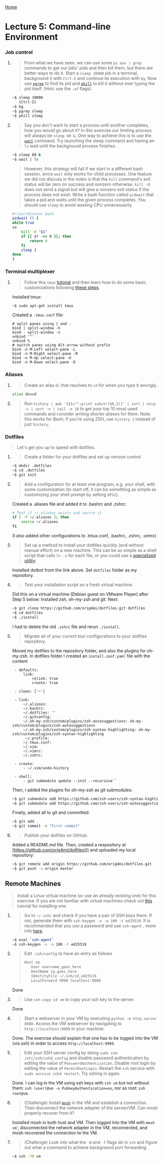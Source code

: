 [Home](README.md)

# Lecture 5: Command-line Environment 

### Job control

1. > From what we have seen, we can use some `ps aux | grep` commands to get our jobs' pids and then kill them, but there are better ways to do it. Start a `sleep 10000` job in a terminal, background it with `Ctrl-Z` and continue its execution with `bg`. Now use [`pgrep`](https://www.man7.org/linux/man-pages/man1/pgrep.1.html) to find its pid and [`pkill`](http://man7.org/linux/man-pages/man1/pgrep.1.html) to kill it without ever typing the pid itself. (Hint: use the `-af` flags).
   >
   ```bash
   ~$ sleep 10000
      (Ctrl-Z)
   ~$ bg
   ~$ pgrep sleep
   ~$ pkill sleep
   ```

1. > Say you don't want to start a process until another completes, how you would go about it? In this exercise our limiting process will always be `sleep 60 &`.
   > One way to achieve this is to use the [`wait`](https://www.man7.org/linux/man-pages/man1/wait.1p.html) command. Try launching the sleep command and having an `ls` wait until the background process finishes.
   > 
   ```bash
   ~$ sleep 60 &
   ~$ wait | ls
   ```
   > However, this strategy will fail if we start in a different bash session, since `wait` only works for child processes. One feature we did not discuss in the notes is that the `kill` command's exit status will be zero on success and nonzero otherwise. `kill -0` does not send a signal but will give a nonzero exit status if the process does not exist.
   > Write a bash function called `pidwait` that takes a pid and waits until the given process completes. You should use `sleep` to avoid wasting CPU unnecessarily.
   >
   ```bash
   #!/usr/bin/env bash
   pidwait () {
   while true
   so
       kill -0 "$1"
       if [[ $? -ne 0 ]]; then
           return 0
       fi
       sleep 1
   done
   }
   ```

### Terminal multiplexer

1. > Follow this `tmux` [tutorial](https://www.hamvocke.com/blog/a-quick-and-easy-guide-to-tmux/) and then learn how to do some basic customizations following [these steps](https://www.hamvocke.com/blog/a-guide-to-customizing-your-tmux-conf/).
   >
   Installed tmux:
   ```bash
   ~$ sudo apt-get install tmux
   ```
   Created a `.tmux.conf` file:
   ```
   # split panes using | and -
   bind | split-window -h
   bind - split-window -v
   unbind '"'
   unbind %
   # switch panes using Alt-arrow without prefix
   bind -n M-Left select-pane -L
   bind -n M-Right select-pane -R
   bind -n M-Up select-pane -U
   bind -n M-Down select-pane -D
   ```

### Aliases

1. > Create an alias `dc` that resolves to `cd` for when you type it wrongly.
   >
   ```bash
   alias dc=cd
   ```
1.  > Run `history | awk '{$1="";print substr($0,2)}' | sort | uniq -c | sort -n | tail -n 10`  to get your top 10 most used commands and consider writing shorter aliases for them. Note: this works for Bash; if you're using ZSH, use `history 1` instead of just `history`.

### Dotfiles

> Let's get you up to speed with dotfiles.
1. > Create a folder for your dotfiles and set up version control
   >
   ```bash
   ~$ mkdir .dotfiles
   ~$ cd .dotfiles
   ~$ git init
   ```
1. > Add a configuration for at least one program, e.g. your shell, with some
   > customization (to start off, it can be something as simple as customizing your shell prompt by setting `$PS1`).
   >
   Created a .aliases file and added it to .bashrc and .zshrc:
   ```bash
   # Test if ~/.aliases exists and source it
   if [ -f ~/.aliases ]; then
       source ~/.aliases
   fi
   ```
   (I also added other configurations to .tmux.conf, .bashrc, .zshrc, .vimrc)
1. > Set up a method to install your dotfiles quickly (and without manual effort) on a new machine. This can be as simple as a shell script that calls `ln -s` for each file, or you could use a [specialized utility](https://dotfiles.github.io/utilities/).
   >
   Installed dotbot from the link above. Set `dotfiles` folder as my repository.
1. > Test your installation script on a fresh virtual machine.
   > 
   Did this on a virtual machine (Debian guest on VMware Player) after Step 5 below:
   Installed zsh, oh-my-zsh and git. Next:
   ```bash
   ~$ git clone https://github.com/orig4mi/dotfiles.git dotfiles
   ~$ cd dotfiles
   ~$ ./install
   ```
   I had to delete the old `.zshrc` file and rerun `./install`.

1. > Migrate all of your current tool configurations to your dotfiles repository.
   > 
   Moved my dotfiles to the repository folder, and also the plugins for oh-my-zsh. In dotfiles folder I created an `install.conf.yaml` file with the content
   >
   ```
    - defaults:
        link:
            relink: true
            create: true
   
    - clean: ['~']
 
    - link:
        ~/.aliases:
        ~/.bashrc:
        ~/.dotfiles: ''
        ~/.gitconfig: 
        ~/.oh-my-zsh/custom/plugins/zsh-autosuggestions: oh-my-zsh/custom/plugins/zsh-autosuggestions 
        ~/.oh-my-zsh/custom/plugins/zsh-syntax-highlighting: oh-my-zsh/custom/plugins/zsh-syntax-highlighting
         ~/.profile:
        ~/.tmux.conf:
        ~/.vim:
        ~/.vimrc:
        ~/.zshrc:
 
    - create:
        - ~/.vim/undo-history
 
    - shell:
        - git submodule update --init --recursive``
   ```
   Then, I added the plugins for oh-my-zsh as git submodules:
   ```bash
   ~$ git submodule add https://github.com/zsh-users/zsh-syntax-highlighting.git oh-my-zsh/custom/plugins/zsh-syntax-highlighting
   ~$ git submodule add https://github.com/zsh-users/zsh-autosuggestions oh-my-zsh/custom/plugins/zsh-autosuggestions 
   ```
   Finally, added all to git and committed:
   ```bash
   ~$ git add .
   ~$ git commit -m "First commit"
   ```

1. > Publish your dotfiles on GitHub.
   >
   Added a README.md file. Then, created a respository at [https://github.com/orig4mi/dotfiles]() and uploaded my local repository:
   ```bash
   ~$ git remote add origin https://github.com/orig4mi/dotfiles.git
   ~$ git push -u origin master
   ```

## Remote Machines

> Install a Linux virtual machine (or use an already existing one) for this exercise. If you are not familiar with virtual machines check out [this](https://hibbard.eu/install-ubuntu-virtual-box/) tutorial for installing one.

1. > Go to `~/.ssh/` and check if you have a pair of SSH keys there. If not, generate them with `ssh-keygen -o -a 100 -t ed25519`. It is recommended that you use a password and use `ssh-agent` , more info [here](https://www.ssh.com/ssh/agent).
   >
   ```bash
   ~$ eval `ssh-agent`
   ~$ ssh-keygen -o -a 100 -t ed25519
   ```
1. > Edit `.ssh/config` to have an entry as follows
   > 
   >  ```bash
   > Host vm
   >     User username_goes_here
   >     HostName ip_goes_here
   >     IdentityFile ~/.ssh/id_ed25519
   >     LocalForward 9999 localhost:8888
   > ```
   >
   Done
1. > Use `ssh-copy-id vm` to copy your ssh key to the server.
   >
   Done
1. > Start a webserver in your VM by executing `python -m http.server 8888`. Access the VM webserver by navigating to `http://localhost:9999` in your machine.
   >
   Done. The exercise should explain that one has to be logged into the VM (via ssh) in order to access `http://localhost:9999`.
1. > Edit your SSH server config by doing  `sudo vim /etc/ssh/sshd_config` and disable password authentication by editing the value of `PasswordAuthentication`. Disable root login by editing the value of `PermitRootLogin`. Restart the `ssh` service with `sudo service sshd restart`. Try sshing in again.
   > 
   Done. I can log in the VM using ssh keys with `ssh vm` but not without them: `ssh (user)@vm -o PubkeyAuthentication=no`, nor as root: `ssh root@vm`.
1. > (Challenge) Install [`mosh`](https://mosh.org/) in the VM and establish a connection. Then disconnect the network adapter of the server/VM. Can mosh properly recover from it?
   >
   Installed mosh in both host and VM. Then logged into the VM with `mosh vm`', disconnected the network adapter in the VM, reconnected, and mosh recovered the connection to the VM.
1. > (Challenge) Look into what the `-N` and `-f` flags do in `ssh` and figure out what a command to achieve background port forwarding.
   > 
   ```bash
   ~$ ssh -fN vm
   ```
